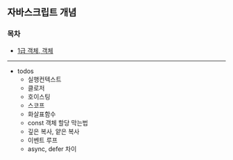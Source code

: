 ## 자바스크립트 개념

### 목차

- [1급 객체, 객체](./Javascript/first_class_object.md)

---

- todos
  - 실행컨텍스트
  - 클로저
  - 호이스팅
  - 스코프
  - 화살표함수
  - const 객체 할당 막는법
  - 깊은 복사, 얕은 복사
  - 이벤트 루프
  - async, defer 차이
